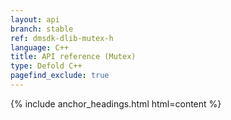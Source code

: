 ```yaml
---
layout: api
branch: stable
ref: dmsdk-dlib-mutex-h
language: C++
title: API reference (Mutex)
type: Defold C++
pagefind_exclude: true
---
```

{% include anchor_headings.html html=content %}